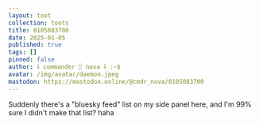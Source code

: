 ```yaml
---
layout: toot
collection: toots
title: 0105083700
date: 2025-01-05
published: true
tags: []
pinned: false
author: ⸸ commander ░ nova ⸸ :~$
avatar: /img/avatar/daemon.jpeg
mastodon: https://mastodon.online/@cmdr_nova/0105083700
---
```


Suddenly there's a "bluesky feed" list on my side panel here, and I'm 99% sure I didn't make that list? haha
